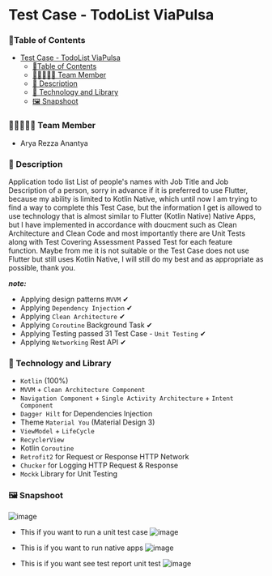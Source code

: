 # Test Case - TodoList ViaPulsa

### 🚩Table of Contents

<!-- TOC -->
* [Test Case - TodoList ViaPulsa](#test-case---todolist-viapulsa)
    * [🚩Table of Contents](#table-of-contents)
    * [👨🏼‍🤝‍👨🏼 Team Member](#-team-member)
    * [📌 Description](#-description)
    * [👣 Technology and Library](#-technology-and-library)
    * [🖼️ Snapshoot](#-snapshoot)
<!-- TOC -->

### 👨🏼‍🤝‍👨🏼 Team Member
- Arya Rezza Anantya

### 📌 Description
Application todo list List of people's names with Job Title and Job Description of a person, sorry in advance if it is preferred to use Flutter, because my ability is limited to Kotlin Native, which until now I am trying to find a way to complete this Test Case, but the information I get is allowed to use technology that is almost similar to Flutter (Kotlin Native) Native Apps, but I have implemented in accordance with doucment such as Clean Architecture and Clean Code and most importantly there are Unit Tests along with Test Covering Assessment Passed Test for each feature function. Maybe from me it is not suitable or the Test Case does not use Flutter but still uses Kotlin Native, I will still do my best and as appropriate as possible, thank you.

***note:***
- Applying design patterns `MVVM` ✔
- Applying `Dependency Injection` ✔
- Applying `Clean Architecture` ✔
- Applying `Coroutine` Background Task ✔
- Applying Testing passed 31 Test Case - `Unit Testing` ✔
- Applying `Networking` Rest API ✔

### 👣 Technology and Library

- `Kotlin` (100%)
- `MVVM` + `Clean Architecture Component`
- `Navigation Component` + `Single Activity Architecture` + `Intent Component`
- `Dagger Hilt` for Dependencies Injection
- Theme `Material You` (Material Design 3)
- `ViewModel` + `LifeCycle`
- `RecyclerView`
- Kotlin `Coroutine`
- `Retrofit2` for Request or Response HTTP Network
- `Chucker` for Logging HTTP Request & Response
- `Mockk` Library for Unit Testing

### 🖼️ Snapshoot
![image](https://github.com/anantyan/TodoListViaPulsa/assets/43742778/96079d89-dee6-4139-a747-12122333e22e)

- This if you want to run a unit test case
![image](https://github.com/anantyan/TodoListViaPulsa/assets/43742778/c6f44bd8-95d2-4a13-a3b0-43531d2c0e45)


- This is if you want to run native apps
![image](https://github.com/anantyan/TodoListViaPulsa/assets/43742778/a7a2a7b0-54eb-4bd1-b0ec-6ebc51a439a5)

- This is if you want see test report unit test
![image](https://github.com/anantyan/TodoListViaPulsa/assets/43742778/2ac7bada-a744-487d-b38f-657bc874a55b)

